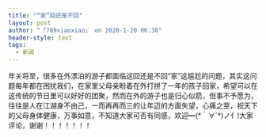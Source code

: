 ```yaml
---
title: "“家”回还是不回"
layout: post
author: "「789xiaoxiao」 on 2020-1-20 06:38"
header-style: text
tags:
  - 新闻
---
```


<head></head>
<body>
  年关将至，很多在外漂泊的游子都面临这回还是不回“家”这尴尬的问题，其实这问题每年都在困扰我们，在家里父母亲盼着在外打拼了一年的孩子回家，希望可以在这传统的节日里可以好好的团聚，然而在外的游子也是归心似箭，但事不予愿为，往往是人在江湖身不由己，一而再再而三的让年迈的方面失望，心痛之至，祝天下的父母身体健康，万事如意，不知道大家可否有同感，欢迎━(*｀∀´*)ノ亻!大家评论，谢谢！！！！！！！
 <br> 
 <br> 
 <br>
</body>



